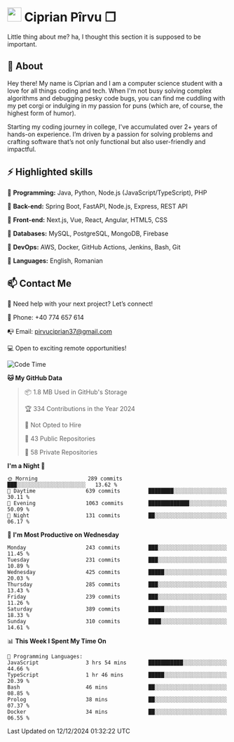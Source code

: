 # <img height="32px" src="https://user-images.githubusercontent.com/74038190/216122041-518ac897-8d92-4c6b-9b3f-ca01dcaf38ee.png"> Ciprian Pîrvu ❐ </h1>

Little thing about me? ha, I thought this section it is supposed to be important.

## 🧐 About

Hey there! My name is Ciprian and I am a computer science student with a love for all things coding and tech. When I'm not busy solving complex algorithms and debugging pesky code bugs, you can find me cuddling with my pet corgi or indulging in my passion for puns (which are, of course, the highest form of humor).

Starting my coding journey in college, I've accumulated over 2+ years of hands-on experience. I’m driven by a passion for solving problems and crafting software that’s not only functional but also user-friendly and impactful.


## ⚡ Highlighted skills

🎯 **Programming:** Java, Python, Node.js (JavaScript/TypeScript), PHP

🎯 **Back-end:** Spring Boot, FastAPI, Node.js, Express, REST API

🎯 **Front-end:** Next.js, Vue, React, Angular, HTML5, CSS

🎯 **Databases:** MySQL, PostgreSQL, MongoDB, Firebase

🎯 **DevOps:** AWS, Docker, GitHub Actions, Jenkins, Bash, Git

🎯 **Languages:** English, Romanian



## 📫 Contact Me

🤝 Need help with your next project? Let’s connect!

📱 Phone: +40 774 657 614

📭 Email: pirvuciprian37@gmail.com


💻 Open to exciting remote opportunities!

<!--START_SECTION:waka-->
![Code Time](http://img.shields.io/badge/Code%20Time-2%2C244%20hrs%209%20mins-blue)

**🐱 My GitHub Data** 

> 📦 1.8 MB Used in GitHub's Storage 
 > 
> 🏆 334 Contributions in the Year 2024
 > 
> 🚫 Not Opted to Hire
 > 
> 📜 43 Public Repositories 
 > 
> 🔑 58 Private Repositories 
 > 
**I'm a Night 🦉** 

```text
🌞 Morning                289 commits         ███░░░░░░░░░░░░░░░░░░░░░░   13.62 % 
🌆 Daytime                639 commits         ████████░░░░░░░░░░░░░░░░░   30.11 % 
🌃 Evening                1063 commits        █████████████░░░░░░░░░░░░   50.09 % 
🌙 Night                  131 commits         ██░░░░░░░░░░░░░░░░░░░░░░░   06.17 % 
```
📅 **I'm Most Productive on Wednesday** 

```text
Monday                   243 commits         ███░░░░░░░░░░░░░░░░░░░░░░   11.45 % 
Tuesday                  231 commits         ███░░░░░░░░░░░░░░░░░░░░░░   10.89 % 
Wednesday                425 commits         █████░░░░░░░░░░░░░░░░░░░░   20.03 % 
Thursday                 285 commits         ███░░░░░░░░░░░░░░░░░░░░░░   13.43 % 
Friday                   239 commits         ███░░░░░░░░░░░░░░░░░░░░░░   11.26 % 
Saturday                 389 commits         █████░░░░░░░░░░░░░░░░░░░░   18.33 % 
Sunday                   310 commits         ████░░░░░░░░░░░░░░░░░░░░░   14.61 % 
```


📊 **This Week I Spent My Time On** 

```text
💬 Programming Languages: 
JavaScript               3 hrs 54 mins       ███████████░░░░░░░░░░░░░░   44.66 % 
TypeScript               1 hr 46 mins        █████░░░░░░░░░░░░░░░░░░░░   20.39 % 
Bash                     46 mins             ██░░░░░░░░░░░░░░░░░░░░░░░   08.85 % 
Prolog                   38 mins             ██░░░░░░░░░░░░░░░░░░░░░░░   07.37 % 
Docker                   34 mins             ██░░░░░░░░░░░░░░░░░░░░░░░   06.55 % 
```


 Last Updated on 12/12/2024 01:32:22 UTC
<!--END_SECTION:waka-->
